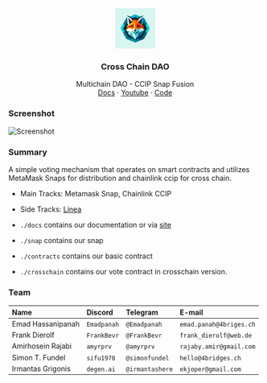 <div align="center">
<img src="./Logo.webp" alt="logo" width="80" height="80" />
</div>

<h3 align="center">Cross Chain DAO</h3>
  <p align="center">
    Multichain DAO - CCIP Snap Fusion
    <br />
    <a href="https://crosschaindao.surge.sh" name="Docs">Docs</a>
    ·
    <a href="https://youtu.be/acGV6x2Ys3c">Youtube</a>
    ·
    <a href="https://github.com/4bridges/vote-snap">Code</a>
  </p>
</div>

### Screenshot

![Screenshot](https://i.ibb.co/FxrML6z/333fb821-277b-4c99-85a0-4493bebe2414.jpg)

### Summary

A simple voting mechanism that operates on smart contracts and utilizes MetaMask
Snaps for distribution and chainlink ccip for cross chain.

- Main Tracks: Metamask Snap, Chainlink CCIP
- Side Tracks:
  [Linea](https://explorer.goerli.linea.build/address/0xEFea43DcF3f2199973e957D9c1657B9810419157)

- `./docs` contains our documentation or via
  [site](https://crosschaindao.surge.sh)
- `./snap` contains our snap
- `./contracts` contains our basic contract
- `./crosschain` contains our vote contract in crosschain version.

### Team

| Name              | Discord     | Telegram         | E-mail                  |
| :---------------- | :---------- | :--------------- | :---------------------- |
| Emad Hassanipanah | `Emadpanah` | `@Emadpanah`     | `emad.panah@4briges.ch` |
| Frank Dierolf     | `FrankBevr` | `@FrankBevr`     | `frank_dierolf@web.de`  |
| Amirhosein Rajabi | `amyrprv`   | `@amyrprv`       | `rajaby.amir@gmail.com` |
| Simon T. Fundel   | `sifu1978`  | `@simonfundel` | `hello@4bridges.ch`     |
| Irmantas Grigonis | `degen.ai`  | `@irmantashere`  | `ekjoper@gmail.com`     |
